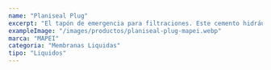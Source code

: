 ```yaml
---
name: "Planiseal Plug"
excerpt: "El tapón de emergencia para filtraciones. Este cemento hidráulico de fraguado ultra rápido detiene fugas de agua activas en minutos, ideal para reparaciones críticas en concreto antes de la impermeabilización final."
exampleImage: "/images/productos/planiseal-plug-mapei.webp"
marca: "MAPEI"
categoria: "Membranas Liquidas"
tipo: "Liquidos"
---
```

